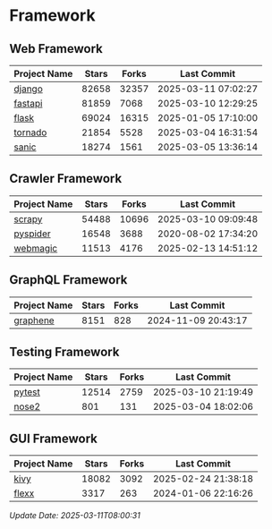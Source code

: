 # Framework

## Web Framework
| Project Name | Stars | Forks | Last Commit |
| ------------ | ----- | ----- | ----------- |
| [django](https://github.com/django/django) | 82658 | 32357 | 2025-03-11 07:02:27 |
| [fastapi](https://github.com/fastapi/fastapi) | 81859 | 7068 | 2025-03-10 12:29:25 |
| [flask](https://github.com/pallets/flask) | 69024 | 16315 | 2025-01-05 17:10:00 |
| [tornado](https://github.com/tornadoweb/tornado) | 21854 | 5528 | 2025-03-04 16:31:54 |
| [sanic](https://github.com/sanic-org/sanic) | 18274 | 1561 | 2025-03-05 13:36:14 |

## Crawler Framework
| Project Name | Stars | Forks | Last Commit |
| ------------ | ----- | ----- | ----------- |
| [scrapy](https://github.com/scrapy/scrapy) | 54488 | 10696 | 2025-03-10 09:09:48 |
| [pyspider](https://github.com/binux/pyspider) | 16548 | 3688 | 2020-08-02 17:34:20 |
| [webmagic](https://github.com/code4craft/webmagic) | 11513 | 4176 | 2025-02-13 14:51:12 |

## GraphQL Framework
| Project Name | Stars | Forks | Last Commit |
| ------------ | ----- | ----- | ----------- |
| [graphene](https://github.com/graphql-python/graphene) | 8151 | 828 | 2024-11-09 20:43:17 |

## Testing Framework
| Project Name | Stars | Forks | Last Commit |
| ------------ | ----- | ----- | ----------- |
| [pytest](https://github.com/pytest-dev/pytest) | 12514 | 2759 | 2025-03-10 21:19:49 |
| [nose2](https://github.com/nose-devs/nose2) | 801 | 131 | 2025-03-04 18:02:06 |

## GUI Framework
| Project Name | Stars | Forks | Last Commit |
| ------------ | ----- | ----- | ----------- |
| [kivy](https://github.com/kivy/kivy) | 18082 | 3092 | 2025-02-24 21:38:18 |
| [flexx](https://github.com/flexxui/flexx) | 3317 | 263 | 2024-01-06 22:16:26 |

*Update Date: 2025-03-11T08:00:31*